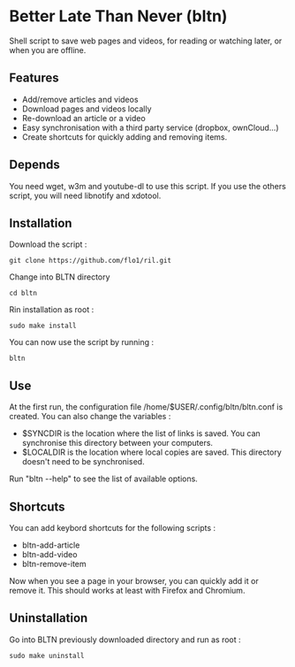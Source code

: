 Better Late Than Never (bltn)
===

Shell script to save web pages and videos, for reading or watching later, or
when you are offline.

Features
---

- Add/remove articles and videos
- Download pages and videos locally
- Re-download an article or a video
- Easy synchronisation with a third party service (dropbox, ownCloud…)
- Create shortcuts for quickly adding and removing items.

Depends
---

You need wget, w3m and youtube-dl to use this script.
If you use the others script, you will need libnotify and xdotool.

Installation
---

Download the script :

	git clone https://github.com/flo1/ril.git

Change into BLTN directory

	cd bltn

Rin installation as root :

	sudo make install

You can now use the script by running :

	bltn

Use
---

At the first run, the configuration file /home/$USER/.config/bltn/bltn.conf is
created. You can also change the variables :
- $SYNCDIR is the location where the list of links is saved. You can
  synchronise this directory between your computers.
- $LOCALDIR is the location where local copies are saved. This directory
  doesn't need to be synchronised.

Run "bltn --help" to see the list of available options.

Shortcuts
---

You can add keybord shortcuts for the following scripts :
- bltn-add-article
- bltn-add-video
- bltn-remove-item

Now when you see a page in your browser, you can quickly add it or remove it.
This should works at least with Firefox and Chromium.

Uninstallation
---

Go into BLTN previously downloaded directory and run as root :

	sudo make uninstall


